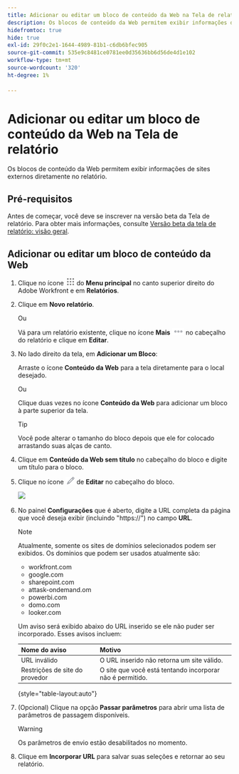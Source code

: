 ```yaml
---
title: Adicionar ou editar um bloco de conteúdo da Web na Tela de relatório
description: Os blocos de conteúdo da Web permitem exibir informações de sites externos diretamente no relatório.
hidefromtoc: true
hide: true
exl-id: 29f0c2e1-1644-4989-81b1-c6db6bfec905
source-git-commit: 535e9c8481ce0781ee0d35636bb6d56de4d1e102
workflow-type: tm+mt
source-wordcount: '320'
ht-degree: 1%

---
```


# Adicionar ou editar um bloco de conteúdo da Web na Tela de relatório

Os blocos de conteúdo da Web permitem exibir informações de sites externos diretamente no relatório.

## Pré-requisitos

Antes de começar, você deve se inscrever na versão beta da Tela de relatório. Para obter mais informações, consulte [Versão beta da tela de relatório: visão geral](/help/quicksilver/product-announcements/betas/canvas-dashboards-beta/reporting-canvas-beta-overview.md).

## Adicionar ou editar um bloco de conteúdo da Web

1. Clique no ícone ![](assets/main-menu-icon.png) do **Menu principal** no canto superior direito do Adobe Workfront e em **Relatórios**.
1. Clique em **Novo relatório**.

   Ou

   Vá para um relatório existente, clique no ícone **Mais** ![](assets/more-icon-27x15.png) no cabeçalho do relatório e clique em **Editar**.

1. No lado direito da tela, em **Adicionar um Bloco**:

   Arraste o ícone **Conteúdo da Web** para a tela diretamente para o local desejado.

   Ou

   Clique duas vezes no ícone **Conteúdo da Web** para adicionar um bloco à parte superior da tela.

   >[!TIP]
   >
   >Você pode alterar o tamanho do bloco depois que ele for colocado arrastando suas alças de canto.

1. Clique em **Conteúdo da Web sem título** no cabeçalho do bloco e digite um título para o bloco.
1. Clique no ícone ![](assets/edit-icon.png) de **Editar** no cabeçalho do bloco.

   ![](assets/web-content-block-header-350x76.png)

1. No painel **Configurações** que é aberto, digite a URL completa da página que você deseja exibir (incluindo &quot;https://&quot;) no campo **URL**.

   >[!NOTE]
   >
   >Atualmente, somente os sites de domínios selecionados podem ser exibidos. Os domínios que podem ser usados atualmente são:
   >   
   >   * workfront.com
   >   * google.com
   >   * sharepoint.com
   >   * attask-ondemand.om
   >   * powerbi.com
   >   * domo.com
   >   * looker.com

   Um aviso será exibido abaixo do URL inserido se ele não puder ser incorporado. Esses avisos incluem:

   | Nome do aviso | Motivo |
   |---|---|
   | URL inválido | O URL inserido não retorna um site válido. |
   | Restrições de site do provedor | O site que você está tentando incorporar não é permitido. |

   {style="table-layout:auto"}

1. (Opcional) Clique na opção **Passar parâmetros** para abrir uma lista de parâmetros de passagem disponíveis.

   >[!WARNING]
   >
   >Os parâmetros de envio estão desabilitados no momento.

1. Clique em **Incorporar URL** para salvar suas seleções e retornar ao seu relatório.
